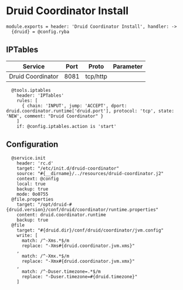 
# Druid Coordinator Install

    module.exports = header: 'Druid Coordinator Install', handler: ->
      {druid} = @config.ryba

## IPTables

| Service           | Port | Proto    | Parameter                   |
|-------------------|------|----------|-----------------------------|
| Druid Coordinator | 8081 | tcp/http |                             |

      @tools.iptables
        header: 'IPTables'
        rules: [
          { chain: 'INPUT', jump: 'ACCEPT', dport: druid.coordinator.runtime['druid.port'], protocol: 'tcp', state: 'NEW', comment: "Druid Coordinator" }
        ]
        if: @config.iptables.action is 'start'

## Configuration

      @service.init
        header: 'rc.d'
        target: "/etc/init.d/druid-coordinator"
        source: "#{__dirname}/../resources/druid-coordinator.j2"
        context: @config
        local: true
        backup: true
        mode: 0o0755
      @file.properties
        target: "/opt/druid-#{druid.version}/conf/druid/coordinator/runtime.properties"
        content: druid.coordinator.runtime
        backup: true
      @file
        target: "#{druid.dir}/conf/druid/coordinator/jvm.config"
        write: [
          match: /^-Xms.*$/m
          replace: "-Xms#{druid.coordinator.jvm.xms}"
        ,
          match: /^-Xmx.*$/m
          replace: "-Xmx#{druid.coordinator.jvm.xmx}"
        ,
          match: /^-Duser.timezone=.*$/m
          replace: "-Duser.timezone=#{druid.timezone}"
        ]
